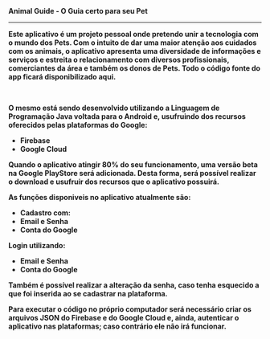 <b> 
    Animal Guide - O Guia certo para seu Pet
    <hr>
    <p>Este aplicativo é um projeto pessoal onde pretendo unir a tecnologia com o mundo dos Pets. Com o intuito de dar uma maior atenção aos 
    cuidados com os animais, o aplicativo apresenta uma diversidade de informações e serviços e estreita 
    o relacionamento com diversos profissionais, comerciantes da área e também os donos de Pets. 
    Todo o código fonte do app ficará disponibilizado aqui.</p><br>
    <p>O mesmo está sendo desenvolvido utilizando a Linguagem de Programação <b>Java</b>
    voltada para o Android e, usufruindo dos recursos oferecidos pelas plataformas do Google:</p>
    <ul>
    <li>Firebase</li>
    <li>Google Cloud</li>
    </ul>
    <p>Quando o aplicativo atingir 80% do seu funcionamento, uma versão beta na Google PlayStore será adicionada. 
     Desta forma, será possível realizar o download e usufruir dos recursos que o aplicativo possuirá.</p>
    <p>As funções disponiveis no aplicativo atualmente são:</p>
    <ul>
    <li>Cadastro com:</li>
    <li>Email e Senha</li>
    <li>Conta do Google</li>
    </ul>
    <p>Login utilizando:</p>
    <ul>
    <li>Email e Senha</li>
    <li>Conta do Google</li>
    </ul>
    <p>Também é possível realizar a alteração da senha, caso tenha esquecido a que foi inserida ao se cadastrar na plataforma.</p>
     <p>Para executar o código no próprio computador será necessário criar os arquivos JSON
    do Firebase e do Google Cloud e, ainda, autenticar o aplicativo nas plataformas; caso contrário ele não irá funcionar.</p>
